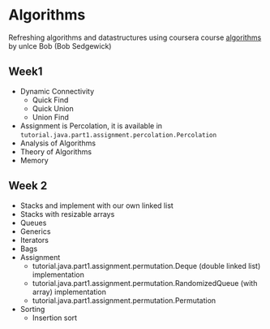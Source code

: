 # Algorithms
  
 Refreshing algorithms and datastructures using coursera course [algorithms](https://www.coursera.org/learn/algorithms-part1) by unlce Bob (Bob Sedgewick)
 
## Week1 
- Dynamic Connectivity
    - Quick Find
    - Quick Union
    - Union Find
- Assignment is Percolation, it is available in `tutorial.java.part1.assignment.percolation.Percolation`
- Analysis of Algorithms
- Theory of Algorithms
- Memory

## Week 2

- Stacks and implement with our own linked list
- Stacks with resizable arrays
- Queues 
- Generics
- Iterators
- Bags
- Assignment 
  - tutorial.java.part1.assignment.permutation.Deque (double linked list) implementation
  - tutorial.java.part1.assignment.permutation.RandomizedQueue (with array) implementation
  - tutorial.java.part1.assignment.permutation.Permutation
- Sorting
  - Insertion sort
  
